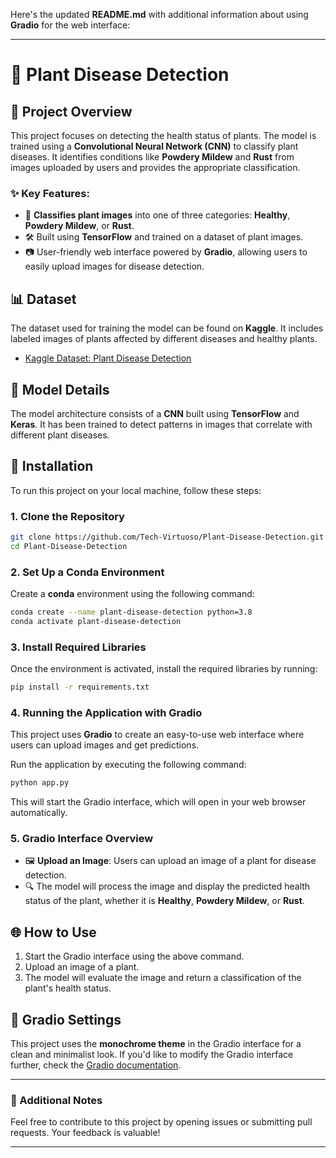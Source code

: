 Here's the updated **README.md** with additional information about using **Gradio** for the web interface:

---

# 🌿 Plant Disease Detection

## 🌱 Project Overview
This project focuses on detecting the health status of plants. The model is trained using a **Convolutional Neural Network (CNN)** to classify plant diseases. It identifies conditions like **Powdery Mildew** and **Rust** from images uploaded by users and provides the appropriate classification.

### ✨ Key Features:
- 🌾 **Classifies plant images** into one of three categories: **Healthy**, **Powdery Mildew**, or **Rust**.
- 🛠️ Built using **TensorFlow** and trained on a dataset of plant images.
- 📷 User-friendly web interface powered by **Gradio**, allowing users to easily upload images for disease detection.

## 📊 Dataset
The dataset used for training the model can be found on **Kaggle**. It includes labeled images of plants affected by different diseases and healthy plants.

- [Kaggle Dataset: Plant Disease Detection](https://www.kaggle.com/datasets/vipoooool/new-plant-diseases-dataset)

## 🧠 Model Details
The model architecture consists of a **CNN** built using **TensorFlow** and **Keras**. It has been trained to detect patterns in images that correlate with different plant diseases.

## 🚀 Installation

To run this project on your local machine, follow these steps:

### 1. Clone the Repository
```bash
git clone https://github.com/Tech-Virtuoso/Plant-Disease-Detection.git
cd Plant-Disease-Detection
```

### 2. Set Up a Conda Environment
Create a **conda** environment using the following command:
```bash
conda create --name plant-disease-detection python=3.8
conda activate plant-disease-detection
```

### 3. Install Required Libraries
Once the environment is activated, install the required libraries by running:
```bash
pip install -r requirements.txt
```

### 4. Running the Application with Gradio
This project uses **Gradio** to create an easy-to-use web interface where users can upload images and get predictions. 

Run the application by executing the following command:
```bash
python app.py
```

This will start the Gradio interface, which will open in your web browser automatically.

### 5. Gradio Interface Overview
- 🖼️ **Upload an Image**: Users can upload an image of a plant for disease detection.
- 🔍 The model will process the image and display the predicted health status of the plant, whether it is **Healthy**, **Powdery Mildew**, or **Rust**.

## 🌐 How to Use
1. Start the Gradio interface using the above command.
2. Upload an image of a plant.
3. The model will evaluate the image and return a classification of the plant's health status.

## 🔧 Gradio Settings
This project uses the **monochrome theme** in the Gradio interface for a clean and minimalist look. If you'd like to modify the Gradio interface further, check the [Gradio documentation](https://www.gradio.app/).

---

### 📝 Additional Notes
Feel free to contribute to this project by opening issues or submitting pull requests. Your feedback is valuable!

---
